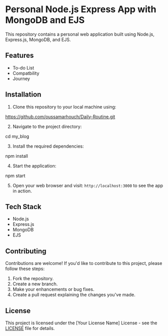 # Personal Node.js Express App with MongoDB and EJS

This repository contains a personal web application built using Node.js, Express.js, MongoDB, and EJS.

## Features

- To-do List
- Compatbility
- Journey

## Installation

1. Clone this repository to your local machine using:

https://github.com/oussamarhouch/Daily-Routine.git

2. Navigate to the project directory:

cd my_blog

3. Install the required dependencies:

npm install

4. Start the application:

npm start

5. Open your web browser and visit: `http://localhost:3000` to see the app in action.

## Tech Stack

- Node.js
- Express.js
- MongoDB
- EJS

## Contributing

Contributions are welcome! If you'd like to contribute to this project, please follow these steps:

1. Fork the repository.
2. Create a new branch.
3. Make your enhancements or bug fixes.
4. Create a pull request explaining the changes you've made.

## License

This project is licensed under the [Your License Name] License - see the [LICENSE](LICENSE) file for details.
